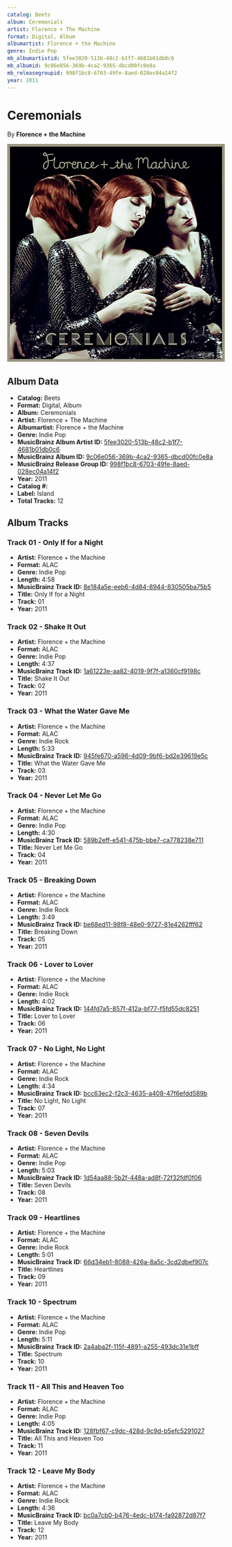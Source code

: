 ```yaml
---
catalog: Beets
album: Ceremonials
artist: Florence + The Machine
format: Digital, Album
albumartist: Florence + the Machine
genre: Indie Pop
mb_albumartistid: 5fee3020-513b-48c2-b1f7-4681b01db0c6
mb_albumid: 9c06e056-369b-4ca2-9365-dbcd00fc0e8a
mb_releasegroupid: 998f1bc8-6703-49fe-8aed-028ec04a14f2
year: 2011
---
```


# Ceremonials

By **Florence + the Machine**

![](../../assets/beetscovers/Florence_+_The_Machine-Ceremonials.jpg)

## Album Data

- **Catalog:** Beets
- **Format:** Digital, Album
- **Album:** Ceremonials
- **Artist:** Florence + The Machine
- **Albumartist:** Florence + the Machine
- **Genre:** Indie Pop
- **MusicBrainz Album Artist ID:** [5fee3020-513b-48c2-b1f7-4681b01db0c6](https://musicbrainz.org/artist/5fee3020-513b-48c2-b1f7-4681b01db0c6)
- **MusicBrainz Album ID:** [9c06e056-369b-4ca2-9365-dbcd00fc0e8a](https://musicbrainz.org/release/9c06e056-369b-4ca2-9365-dbcd00fc0e8a)
- **MusicBrainz Release Group ID:** [998f1bc8-6703-49fe-8aed-028ec04a14f2](https://musicbrainz.org/release-group/998f1bc8-6703-49fe-8aed-028ec04a14f2)
- **Year:** 2011
- **Catalog #:** 
- **Label:** Island
- **Total Tracks:** 12

## Album Tracks

### Track 01 - Only If for a Night

- **Artist:** Florence + the Machine
- **Format:** ALAC
- **Genre:** Indie Pop
- **Length:** 4:58
- **MusicBrainz Track ID:** [8e184a5e-eeb6-4d84-8944-830505ba75b5](https://musicbrainz.org/recording/8e184a5e-eeb6-4d84-8944-830505ba75b5)
- **Title:** Only If for a Night
- **Track:** 01
- **Year:** 2011

### Track 02 - Shake It Out

- **Artist:** Florence + the Machine
- **Format:** ALAC
- **Genre:** Indie Pop
- **Length:** 4:37
- **MusicBrainz Track ID:** [1a61223e-aa82-4019-9f7f-a1360cf9198c](https://musicbrainz.org/recording/1a61223e-aa82-4019-9f7f-a1360cf9198c)
- **Title:** Shake It Out
- **Track:** 02
- **Year:** 2011

### Track 03 - What the Water Gave Me

- **Artist:** Florence + the Machine
- **Format:** ALAC
- **Genre:** Indie Rock
- **Length:** 5:33
- **MusicBrainz Track ID:** [945fe670-a596-4d09-9bf6-bd2e39619e5c](https://musicbrainz.org/recording/945fe670-a596-4d09-9bf6-bd2e39619e5c)
- **Title:** What the Water Gave Me
- **Track:** 03
- **Year:** 2011

### Track 04 - Never Let Me Go

- **Artist:** Florence + the Machine
- **Format:** ALAC
- **Genre:** Indie Pop
- **Length:** 4:30
- **MusicBrainz Track ID:** [589b2eff-e541-475b-bbe7-ca778238e711](https://musicbrainz.org/recording/589b2eff-e541-475b-bbe7-ca778238e711)
- **Title:** Never Let Me Go
- **Track:** 04
- **Year:** 2011

### Track 05 - Breaking Down

- **Artist:** Florence + the Machine
- **Format:** ALAC
- **Genre:** Indie Rock
- **Length:** 3:49
- **MusicBrainz Track ID:** [be68ed11-98f8-48e0-9727-81e4262fff62](https://musicbrainz.org/recording/be68ed11-98f8-48e0-9727-81e4262fff62)
- **Title:** Breaking Down
- **Track:** 05
- **Year:** 2011

### Track 06 - Lover to Lover

- **Artist:** Florence + the Machine
- **Format:** ALAC
- **Genre:** Indie Rock
- **Length:** 4:02
- **MusicBrainz Track ID:** [144fd7a5-857f-412a-bf77-f5fd55dc8251](https://musicbrainz.org/recording/144fd7a5-857f-412a-bf77-f5fd55dc8251)
- **Title:** Lover to Lover
- **Track:** 06
- **Year:** 2011

### Track 07 - No Light, No Light

- **Artist:** Florence + the Machine
- **Format:** ALAC
- **Genre:** Indie Rock
- **Length:** 4:34
- **MusicBrainz Track ID:** [bcc63ec2-f2c3-4635-a408-47f6efdd589b](https://musicbrainz.org/recording/bcc63ec2-f2c3-4635-a408-47f6efdd589b)
- **Title:** No Light, No Light
- **Track:** 07
- **Year:** 2011

### Track 08 - Seven Devils

- **Artist:** Florence + the Machine
- **Format:** ALAC
- **Genre:** Indie Pop
- **Length:** 5:03
- **MusicBrainz Track ID:** [1d54aa88-5b2f-448a-ad8f-72f32fdf0f06](https://musicbrainz.org/recording/1d54aa88-5b2f-448a-ad8f-72f32fdf0f06)
- **Title:** Seven Devils
- **Track:** 08
- **Year:** 2011

### Track 09 - Heartlines

- **Artist:** Florence + the Machine
- **Format:** ALAC
- **Genre:** Indie Rock
- **Length:** 5:01
- **MusicBrainz Track ID:** [66d34eb1-8088-426a-8a5c-3cd2dbef907c](https://musicbrainz.org/recording/66d34eb1-8088-426a-8a5c-3cd2dbef907c)
- **Title:** Heartlines
- **Track:** 09
- **Year:** 2011

### Track 10 - Spectrum

- **Artist:** Florence + the Machine
- **Format:** ALAC
- **Genre:** Indie Pop
- **Length:** 5:11
- **MusicBrainz Track ID:** [2a4aba2f-115f-4891-a255-493dc31e1bff](https://musicbrainz.org/recording/2a4aba2f-115f-4891-a255-493dc31e1bff)
- **Title:** Spectrum
- **Track:** 10
- **Year:** 2011

### Track 11 - All This and Heaven Too

- **Artist:** Florence + the Machine
- **Format:** ALAC
- **Genre:** Indie Pop
- **Length:** 4:05
- **MusicBrainz Track ID:** [128fbf67-c9dc-428d-9c9d-b5efc5291027](https://musicbrainz.org/recording/128fbf67-c9dc-428d-9c9d-b5efc5291027)
- **Title:** All This and Heaven Too
- **Track:** 11
- **Year:** 2011

### Track 12 - Leave My Body

- **Artist:** Florence + the Machine
- **Format:** ALAC
- **Genre:** Indie Rock
- **Length:** 4:36
- **MusicBrainz Track ID:** [bc0a7cb0-b476-4edc-b174-fa92872d87f7](https://musicbrainz.org/recording/bc0a7cb0-b476-4edc-b174-fa92872d87f7)
- **Title:** Leave My Body
- **Track:** 12
- **Year:** 2011


